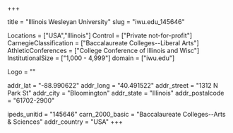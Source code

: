 
+++

title = "Illinois Wesleyan University"
slug = "iwu.edu_145646"

Locations = ["USA","Illinois"]
Control = ["Private not-for-profit"]
CarnegieClassification = ["Baccalaureate Colleges--Liberal Arts"]
AthleticConferences = ["College Conference of Illinois and Wisc"]
InstitutionalSize = ["1,000 - 4,999"]
domain = ["iwu.edu"]

Logo = ""

addr_lat = "-88.990622"
addr_long = "40.491522"
addr_street = "1312 N Park St"
addr_city = "Bloomington"
addr_state = "Illinois"
addr_postalcode = "61702-2900"

ipeds_unitid = "145646"
carn_2000_basic = "Baccalaureate Colleges--Arts & Sciences"
addr_country = "USA"
+++
    
